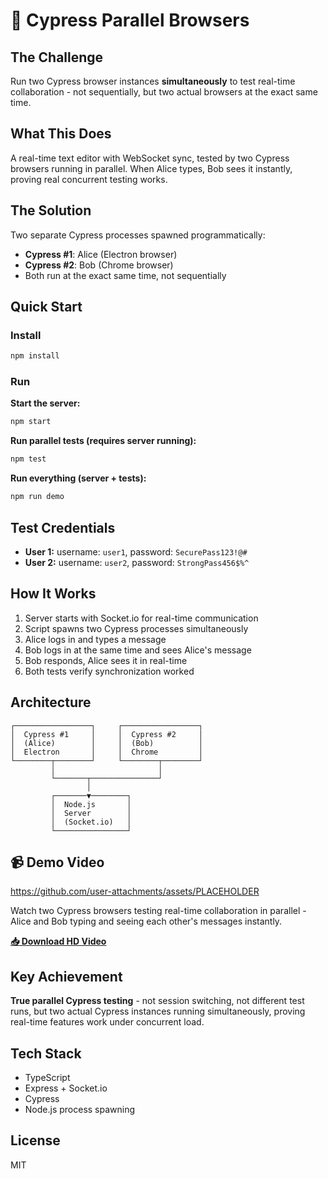 # 🚀 Cypress Parallel Browsers

## The Challenge
Run two Cypress browser instances **simultaneously** to test real-time collaboration - not sequentially, but two actual browsers at the exact same time.

## What This Does
A real-time text editor with WebSocket sync, tested by two Cypress browsers running in parallel. When Alice types, Bob sees it instantly, proving real concurrent testing works.

## The Solution
Two separate Cypress processes spawned programmatically:
- **Cypress #1**: Alice (Electron browser)
- **Cypress #2**: Bob (Chrome browser)
- Both run at the exact same time, not sequentially

## Quick Start

### Install
```bash
npm install
```

### Run

**Start the server:**
```bash
npm start
```

**Run parallel tests (requires server running):**
```bash
npm test
```

**Run everything (server + tests):**
```bash
npm run demo
```

## Test Credentials
- **User 1:** username: `user1`, password: `SecurePass123!@#`
- **User 2:** username: `user2`, password: `StrongPass456$%^`

## How It Works
1. Server starts with Socket.io for real-time communication
2. Script spawns two Cypress processes simultaneously
3. Alice logs in and types a message
4. Bob logs in at the same time and sees Alice's message
5. Bob responds, Alice sees it in real-time
6. Both tests verify synchronization worked

## Architecture
```
┌─────────────────┐     ┌─────────────────┐
│  Cypress #1     │     │  Cypress #2     │
│  (Alice)        │     │  (Bob)          │
│  Electron       │     │  Chrome         │
└────────┬────────┘     └────────┬────────┘
         │                       │
         └───────┬───────────────┘
                 │
         ┌───────▼────────┐
         │  Node.js       │
         │  Server        │
         │  (Socket.io)   │
         └────────────────┘
```

## 📹 Demo Video

https://github.com/user-attachments/assets/PLACEHOLDER

Watch two Cypress browsers testing real-time collaboration in parallel - Alice and Bob typing and seeing each other's messages instantly.

**[📥 Download HD Video](https://github.com/bogdan388/cypress_parallel_browsers/blob/main/cypress/videos/dual-browsers-HD.mp4)**

## Key Achievement
**True parallel Cypress testing** - not session switching, not different test runs, but two actual Cypress instances running simultaneously, proving real-time features work under concurrent load.

## Tech Stack
- TypeScript
- Express + Socket.io
- Cypress
- Node.js process spawning

## License
MIT
